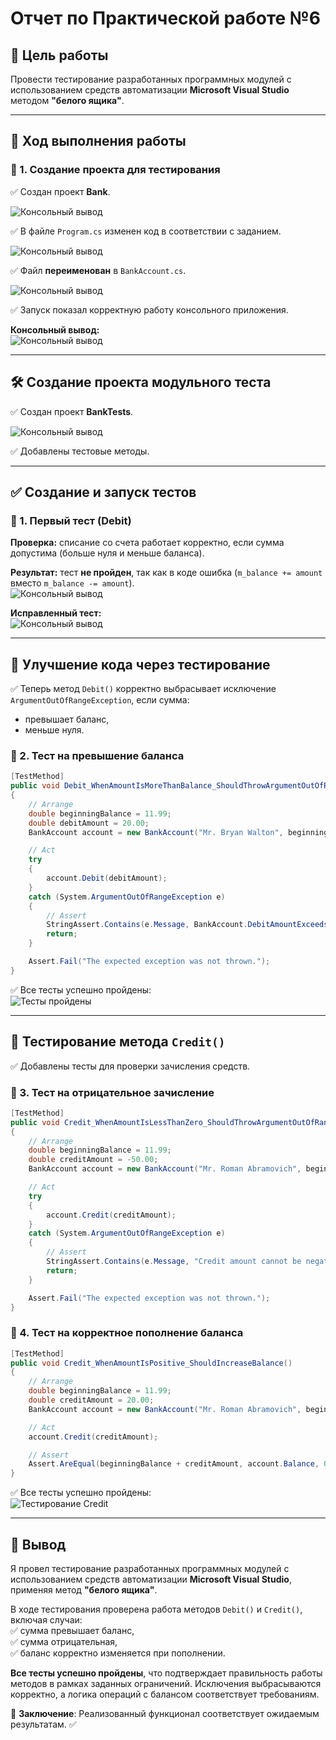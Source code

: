 # Отчет по Практической работе №6

## 🎯 Цель работы  
Провести тестирование разработанных программных модулей с использованием средств автоматизации **Microsoft Visual Studio** методом **"белого ящика"**.

---

## 🔨 Ход выполнения работы  

### 📌 1. Создание проекта для тестирования  
✅ Создан проект **Bank**.

![Консольный вывод](/5424934799321199303.jpg) 

✅ В файле `Program.cs` изменен код в соответствии с заданием.

![Консольный вывод](/5424934799321199304.jpg) 

✅ Файл **переименован** в `BankAccount.cs`.  

![Консольный вывод](/5424934799321199305.jpg) 

✅ Запуск показал корректную работу консольного приложения.  

**Консольный вывод:**  
![Консольный вывод](/5424934799321199306.jpg)  

---

## 🛠 Создание проекта модульного теста  
✅ Создан проект **BankTests**.  

![Консольный вывод](/5424934799321199307.jpg)  

✅ Добавлены тестовые методы.  

---

## ✅ Создание и запуск тестов  

### 📌 1. Первый тест (Debit)  
**Проверка:** списание со счета работает корректно, если сумма допустима (больше нуля и меньше баланса).  

**Результат:** тест **не пройден**, так как в коде ошибка (`m_balance += amount` вместо `m_balance -= amount`).  
![Консольный вывод](/5424934799321199308.jpg)  

**Исправленный тест:**  
![Консольный вывод](/5424934799321199309.jpg)   

---

## 🔄 Улучшение кода через тестирование  
✅ Теперь метод `Debit()` корректно выбрасывает исключение `ArgumentOutOfRangeException`, если сумма:  
- превышает баланс,  
- меньше нуля.  

### 📌 2. Тест на превышение баланса  
```csharp
[TestMethod]
public void Debit_WhenAmountIsMoreThanBalance_ShouldThrowArgumentOutOfRange()
{
    // Arrange
    double beginningBalance = 11.99;
    double debitAmount = 20.00;
    BankAccount account = new BankAccount("Mr. Bryan Walton", beginningBalance);

    // Act
    try
    {
        account.Debit(debitAmount);
    }
    catch (System.ArgumentOutOfRangeException e)
    {
        // Assert
        StringAssert.Contains(e.Message, BankAccount.DebitAmountExceedsBalanceMessage);
        return;
    }

    Assert.Fail("The expected exception was not thrown.");
}
```
✅ Все тесты успешно пройдены:  
![Тесты пройдены](images/all_tests_passed.png)  

---

## 🔎 Тестирование метода `Credit()`  
✅ Добавлены тесты для проверки зачисления средств.  

### 📌 3. Тест на отрицательное зачисление  
```csharp
[TestMethod]
public void Credit_WhenAmountIsLessThanZero_ShouldThrowArgumentOutOfRange()
{
    // Arrange
    double beginningBalance = 11.99;
    double creditAmount = -50.00;
    BankAccount account = new BankAccount("Mr. Roman Abramovich", beginningBalance);

    // Act
    try
    {
        account.Credit(creditAmount);
    }
    catch (System.ArgumentOutOfRangeException e)
    {
        // Assert
        StringAssert.Contains(e.Message, "Credit amount cannot be negative");
        return;
    }

    Assert.Fail("The expected exception was not thrown.");
}
```
### 📌 4. Тест на корректное пополнение баланса  
```csharp
[TestMethod]
public void Credit_WhenAmountIsPositive_ShouldIncreaseBalance()
{
    // Arrange
    double beginningBalance = 11.99;
    double creditAmount = 20.00;
    BankAccount account = new BankAccount("Mr. Roman Abramovich", beginningBalance);

    // Act
    account.Credit(creditAmount);

    // Assert
    Assert.AreEqual(beginningBalance + creditAmount, account.Balance, 0.001, "Account balance was not correctly updated after crediting.");
}
```
✅ Все тесты успешно пройдены:  
![Тестирование Credit](images/credit_tests_passed.png)  

---

## 📌 **Вывод**  
Я провел тестирование разработанных программных модулей с использованием средств автоматизации **Microsoft Visual Studio**, применяя метод **"белого ящика"**.  

В ходе тестирования проверена работа методов `Debit()` и `Credit()`, включая случаи:  
✅ сумма превышает баланс,  
✅ сумма отрицательная,  
✅ баланс корректно изменяется при пополнении.  

**Все тесты успешно пройдены**, что подтверждает правильность работы методов в рамках заданных ограничений. Исключения выбрасываются корректно, а логика операций с балансом соответствует требованиям.  

📌 **Заключение**: Реализованный функционал соответствует ожидаемым результатам. ✅  
